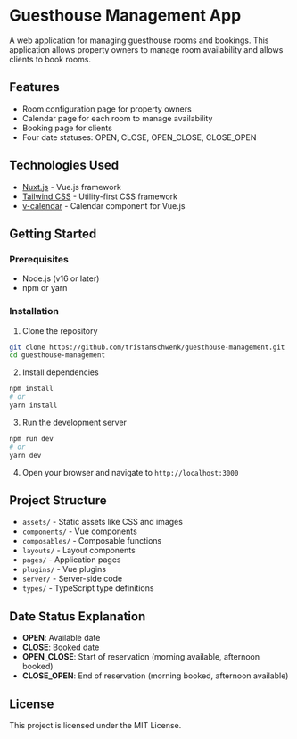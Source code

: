 # Guesthouse Management App

A web application for managing guesthouse rooms and bookings. This application allows property owners to manage room availability and allows clients to book rooms.

## Features

- Room configuration page for property owners
- Calendar page for each room to manage availability
- Booking page for clients
- Four date statuses: OPEN, CLOSE, OPEN_CLOSE, CLOSE_OPEN

## Technologies Used

- [Nuxt.js](https://nuxt.com/) - Vue.js framework
- [Tailwind CSS](https://tailwindcss.com/) - Utility-first CSS framework
- [v-calendar](https://vcalendar.io/) - Calendar component for Vue.js

## Getting Started

### Prerequisites

- Node.js (v16 or later)
- npm or yarn

### Installation

1. Clone the repository
```bash
git clone https://github.com/tristanschwenk/guesthouse-management.git
cd guesthouse-management
```

2. Install dependencies
```bash
npm install
# or
yarn install
```

3. Run the development server
```bash
npm run dev
# or
yarn dev
```

4. Open your browser and navigate to `http://localhost:3000`

## Project Structure

- `assets/` - Static assets like CSS and images
- `components/` - Vue components
- `composables/` - Composable functions
- `layouts/` - Layout components
- `pages/` - Application pages
- `plugins/` - Vue plugins
- `server/` - Server-side code
- `types/` - TypeScript type definitions

## Date Status Explanation

- **OPEN**: Available date
- **CLOSE**: Booked date
- **OPEN_CLOSE**: Start of reservation (morning available, afternoon booked)
- **CLOSE_OPEN**: End of reservation (morning booked, afternoon available)

## License

This project is licensed under the MIT License.

